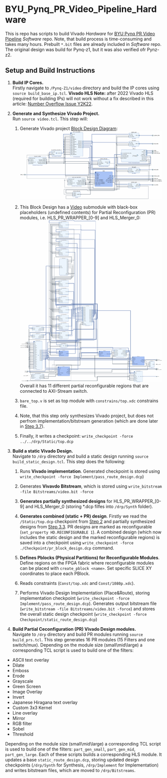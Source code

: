 # BYU_Pynq_PR_Video_Pipeline_Hardware
This is repo has scripts to build Vivado _Hardware_ for [BYU Pynq PR Video Pipeline](https://github.com/byuccl/BYU_PYNQ_PR_Video_Pipeline) _Software_ repo. Note, that build process is time-consuming and takes many hours. Prebuilt `*.bit` files are already included in _Software_ repo.
The original design was build for Pynq-z1, but it was also verified ofr Pynz-z2.


## Setup and Build Instructions

<a id="Step2"></a>

1. **Build IP Cores.** <br>
Firstly navigate to `/Pynq-Z1/video` directory and build the IP cores using `source build_base_ip.tcl`. **Vivado HLS Note:** after 2022 Vivado HLS (required for building IPs) will not work without a fix described in this article: [Number Overflow Issue Y2K22](https://adaptivesupport.amd.com/s/article/76960?language=en_US).


<a id="Step2"></a>

2. **Generate and Synthesize Vivado Project.** <br>
Run `source video.tcl`. This step will:

    1. Generate Vivado project [Block Design Diagram](doc/system.bd.pdf):<img src="doc\system.bd.png">

    2. This Block Design has a [Video](doc/system.bd.video.pdf) submodule with black-box placeholders (undefined contents) for Partial Reconfiguration (PR) modules, i.e. HLS_PR_WRAPPER_[0-9] and HLS_Merger_0:<img src="doc\system.bd.video.png"> Overall it has 11 different partial reconfigurable regions that are connected to AXI-Stream switch.


    3. `bare_top.v` is set as top module with `constrains/top.xdc` constrains file.

    4. Note, that this step only synthesizes Vivado project, but does not perfrom implementation/bitstream generation (which are done later in [Step 3.7](#Step3.7)).

    5. Finally, it writes a checkpoint: `write_checkpoint -force ../../drp/Static/top.dcp`


<a id="Step3"></a>

3. **Build a static Vivado Design.** <br>
Navigate to `/drp` directory and build a static design running `source build_static_design.tcl`. This step does the following:

    1. Runs **Vivado implementation**. Generated checkpoint is stored using `write_checkpoint -force Implement/pass_route_design.dcp`)

    2. Generates **Vivavdo Bitstream**, which is stored  using `write_bitstream -file Bitstreams/video.bit -force`

    <a id="Step3.3"></a>

    3. **Generates partially synthesized designs** for HLS_PR_WRAPPER_[0-9] and HLS_Merger_0 (storing *.dcp filfes into `/drp/Synth` folder).

    4. **Generates combined (static + PR) design**. Firstly we read the `/Static/top.dcp` checkpoint from [Step 2](#Step2) and partially synthesized designs from [Step 3.3](#Step3.3). PR designs are marked as reconfigurable (`set_property HD.RECONFIGURABLE 1`). A combined design (which now includes the static design and the marked reconfigurable regions) is saved into a checkpoint using `write_checkpoint -force ./Checkpoint/pr_block_design.dcp` command.

    5. **Defines Pblocks (Physical Partitions) for Reconfigurable Modules**. Define regions on the FPGA fabric where reconfigurable modules can be placed with `create_pblock <name>`. Set specific SLICE XY coordinates to place each PBlock.

    6. Reads constraints  (`Const/top.xdc` and `Const/1080p.xdc`).

    <a id="Step3.7"></a>

    7. Performs Vivado Design Implementation (Place&Route), storing implementation checkpoint  (`write_checkpoint -force Implement/pass_route_design.dcp`). Generates output bitstream file (`write_bitstream -file Bitstreams/video.bit -force`) and stores the overall static design checkpoint (`write_checkpoint -force Checkpoint/static_route_design.dcp`)


<a id="Step4"></a>

4. **Build Partial Ceconfiguration (PR) Vivado  Design modules.** <br>
Navigate to `/drp` directory and build PR modules running `source build_prs.tcl`. This step generates 16 PR modules (15 Filters and one switch/mux). Depending on the module size (small\mid\large) a corresponding TCL script is used to build one of the filters:
- ASCII text overlay
- Dilate
- Emboss
- Erode
- Grayscale
- Green Screen
- Image Overlay
- Invert
- Japanese Hiragana text overlay
- Custom 3x3 Kernel
- Line overlay
- Mirror
- RGB filter
- Sobel
- Threshold

Depending on the module size (small\mid\large) a corresponding TCL script is used to build one of the filters: `part_gen_small`, `part_gen_mid`, `part_gen_large`. Each of these scripts builds a corresponding HLS module. It updates a base `static_route_design.dcp`, storing updated design checkpoints (`/drp/Synth` for Synthesis, `/drp/Implement` for Implementation) and writes bitstream files, which are moved to `/drp/Bitstreams`.